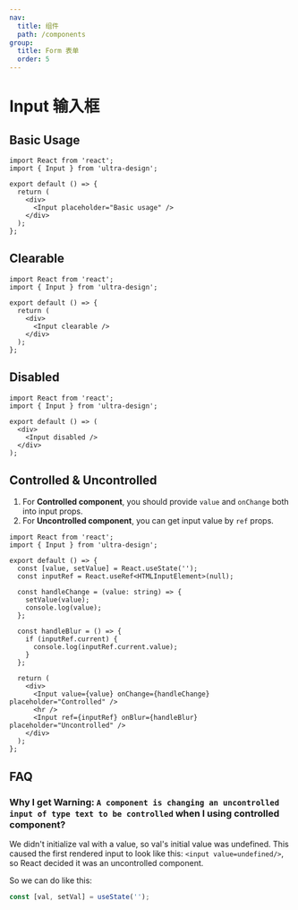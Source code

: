 ```yaml
---
nav:
  title: 组件
  path: /components
group:
  title: Form 表单
  order: 5
---
```


# Input 输入框

## Basic Usage

```tsx
import React from 'react';
import { Input } from 'ultra-design';

export default () => {
  return (
    <div>
      <Input placeholder="Basic usage" />
    </div>
  );
};
```

## Clearable

```tsx
import React from 'react';
import { Input } from 'ultra-design';

export default () => {
  return (
    <div>
      <Input clearable />
    </div>
  );
};
```

## Disabled

```tsx
import React from 'react';
import { Input } from 'ultra-design';

export default () => (
  <div>
    <Input disabled />
  </div>
);
```

## Controlled & Uncontrolled

1. For **Controlled component**, you should provide `value` and `onChange` both into input props.
2. For **Uncontrolled component**, you can get input value by `ref` props.

```tsx
import React from 'react';
import { Input } from 'ultra-design';

export default () => {
  const [value, setValue] = React.useState('');
  const inputRef = React.useRef<HTMLInputElement>(null);

  const handleChange = (value: string) => {
    setValue(value);
    console.log(value);
  };

  const handleBlur = () => {
    if (inputRef.current) {
      console.log(inputRef.current.value);
    }
  };

  return (
    <div>
      <Input value={value} onChange={handleChange} placeholder="Controlled" />
      <hr />
      <Input ref={inputRef} onBlur={handleBlur} placeholder="Uncontrolled" />
    </div>
  );
};
```

<API src="./index.ts" />

## FAQ

### Why I get Warning: `A component is changing an uncontrolled input of type text to be controlled` when I using controlled component?

We didn't initialize val with a value, so val's initial value was undefined. This caused the first rendered input to look like this: `<input value=undefined/>`, so React decided it was an uncontrolled component.

So we can do like this:

```js
const [val, setVal] = useState('');
```
